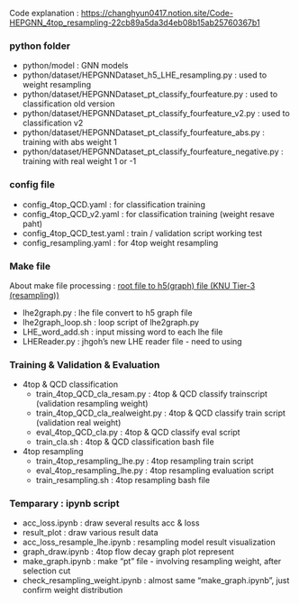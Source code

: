 Code explanation : https://changhyun0417.notion.site/Code-HEPGNN_4top_resampling-22cb89a5da3d4eb08b15ab25760367b1
### python folder

- python/model : GNN models
- python/dataset/HEPGNNDataset_h5_LHE_resampling.py : used to weight resampling
- python/dataset/HEPGNNDataset_pt_classify_fourfeature.py : used to classification old version
- python/dataset/HEPGNNDataset_pt_classify_fourfeature_v2.py : used to classification v2
- python/dataset/HEPGNNDataset_pt_classify_fourfeature_abs.py : training with abs weight 1
- python/dataset/HEPGNNDataset_pt_classify_fourfeature_negative.py : training with real weight 1 or -1

### config file

- config_4top_QCD.yaml : for classification training
- config_4top_QCD_v2.yaml : for classification training (weight resave paht)
- config_4top_QCD_test.yaml : train / validation script working test
- config_resampling.yaml : for 4top weight resampling

### Make file

About make file processing : [root file to h5(graph) file (KNU Tier-3 (resampling))](https://www.notion.so/root-file-to-h5-graph-file-KNU-Tier-3-resampling-a9ec7d9bbaec459aa254dbece96f4a94) 

- lhe2graph.py : lhe file convert to h5 graph file
- lhe2graph_loop.sh : loop script of lhe2graph.py
- LHE_word_add.sh : input missing word to each lhe file
- LHEReader.py : jhgoh’s new LHE reader file - need to using

### Training & Validation & Evaluation

- 4top & QCD classification
    - train_4top_QCD_cla_resam.py : 4top & QCD classify trainscript (validation resampling weight)
    - train_4top_QCD_cla_realweight.py : 4top & QCD classify train script (validation real weight)
    - eval_4top_QCD_cla.py : 4top & QCD classify eval script
    - train_cla.sh : 4top & QCD classification bash file
- 4top resampling
    - train_4top_resampling_lhe.py : 4top resampling train script
    - eval_4top_resampling_lhe.py : 4top resampling evaluation script
    - train_resampling.sh : 4top resampling bash file

### Temparary : ipynb script

- acc_loss.ipynb : draw several results acc & loss
- result_plot : draw various result data
- acc_loss_resample_lhe.ipynb : resampling model result visualization
- graph_draw.ipynb : 4top flow decay graph plot represent
- make_graph.ipynb : make “pt” file - involving resampling weight, after selection cut
- check_resampling_weight.ipynb : almost same “make_graph.ipynb”, just confirm weight distribution